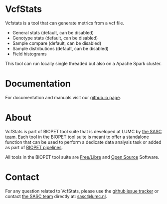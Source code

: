 # VcfStats


Vcfstats is a tool that can generate metrics from a vcf file.

 - General stats (default, can be disabled)
 - Genotype stats (default, can be disabled)
 - Sample compare (default, can be disabled)
 - Sample distributions (default, can be disabled)
 - Field histograms

This tool can run locally single threaded but also on a Apache Spark cluster.
    

# Documentation

For documentation and manuals visit our [github.io page](https://biopet.github.io/vcfstats).

# About


VcfStats is part of BIOPET tool suite that is developed at LUMC by [the SASC team](http://sasc.lumc.nl/).
Each tool in the BIOPET tool suite is meant to offer a standalone function that can be used to perform a
dedicate data analysis task or added as part of [BIOPET pipelines](http://biopet-docs.readthedocs.io/en/latest/).

All tools in the BIOPET tool suite are [Free/Libre](https://www.gnu.org/philosophy/free-sw.html) and
[Open Source](https://opensource.org/osd) Software.
    

# Contact


<p>
  <!-- Obscure e-mail address for spammers -->
For any question related to VcfStats, please use the
<a href='https://github.com/biopet/vcfstats/issues'>github issue tracker</a>
or contact
 <a href='http://sasc.lumc.nl/'>the SASC team</a> directly at: <a href='&#109;&#97;&#105;&#108;&#116;&#111;&#58;&#115;&#97;&#115;&#99;&#64;&#108;&#117;&#109;&#99;&#46;&#110;&#108;'>
&#115;&#97;&#115;&#99;&#64;&#108;&#117;&#109;&#99;&#46;&#110;&#108;</a>.
</p>

     

